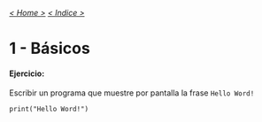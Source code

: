 _[< Home >](../README.md)_ _[< Indice >](indicetests.md)_

# 1 - Básicos
#### Ejercicio:

Escribir un programa que muestre por pantalla la frase `Hello Word!`

`print("Hello Word!")`